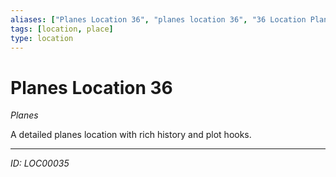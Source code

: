```yaml
---
aliases: ["Planes Location 36", "planes location 36", "36 Location Planes"]
tags: [location, place]
type: location
---
```


# Planes Location 36

*Planes*

A detailed planes location with rich history and plot hooks.

---
*ID: LOC00035*